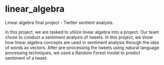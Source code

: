 # linear_algebra
Linear algebra final project - Twitter sentient analysis.

In this project, we are tasked to utilize linear algebra into a project. Our team chose to conduct a sentiment analysis of tweets.  In this project, we show how linear algebra concepts are used in sentiment analysis through the idea of words as vectors.  After pre-processing the tweets using natural language processing techniques, we used a Random Forest model to predict sentiment of a tweet.
